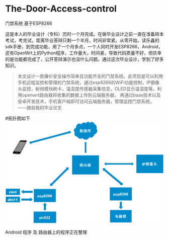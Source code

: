 # The-Door-Access-control
门禁系统 基于ESP8266

这是本人的毕业设计（专科）历时一个月完成。在做毕业设计之前一直在准备转本考试，考完试，距离毕业答辩只剩一个半月，时间非常紧。从零开始，读乐鑫的sdk手册，到完成功能，用了一个月多点，一个人同时开发ESP8266，Android，还有OpenWrt上的Python程序，工作量大，时间紧，导致代码质量不好，但庆幸的是功能都完成了，公开答辩演示也没什么问题。通过这次毕业设计，学到了好多知识。


> 本文设计一款廉价安全操作简单且功能齐全的门禁系统。此项目是可以利用手机远程监控和管理的门禁系统，通过esp8266的WiFi功能控制，IP摄像头监控，射频模块刷卡，温湿度传感器采集信息，OLED显示温湿度等。利用openwrt路由器将收集的数据上传到云端服务器， 再通过baas技术以及安卓开发技术，手机客户端即可访问云端服务器，管理监控门禁系统。               ——摘自我的毕业论文

#拓扑图如下
![](pic01.png)

Android 程序 及 路由器上的程序正在整理
